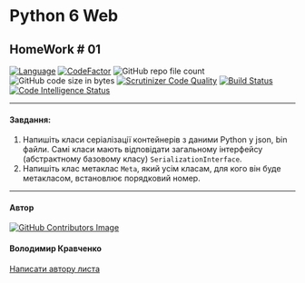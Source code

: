 # Python 6 Web 
## HomeWork # 01

[![Language](https://img.shields.io/badge/language-python-blue)](https://www.python.org)
[![CodeFactor](https://www.codefactor.io/repository/github/vlodyakr/python-6-web-homework-01/badge)](https://www.codefactor.io/repository/github/vlodyakr/python-6-web-homework-01)
![GitHub repo file count](https://img.shields.io/github/directory-file-count/VlodyaKr/Python-6-Web-HomeWork-01)
![GitHub code size in bytes](https://img.shields.io/github/languages/code-size/VlodyaKr/Python-6-Web-HomeWork-01)
[![Scrutinizer Code Quality](https://scrutinizer-ci.com/g/VlodyaKr/Python-6-Web-HomeWork-01/badges/quality-score.png?b=main)](https://scrutinizer-ci.com/g/VlodyaKr/Python-6-Web-HomeWork-01/?branch=main)
[![Build Status](https://scrutinizer-ci.com/g/VlodyaKr/Python-6-Web-HomeWork-01/badges/build.png?b=main)](https://scrutinizer-ci.com/g/VlodyaKr/Python-6-Web-HomeWork-01/build-status/main)
[![Code Intelligence Status](https://scrutinizer-ci.com/g/VlodyaKr/Python-6-Web-HomeWork-01/badges/code-intelligence.svg?b=main)](https://scrutinizer-ci.com/code-intelligence)

---
#### Завдання:

1. Напишіть класи серіалізації контейнерів з даними Python у json, bin файли. Самі класи мають відповідати загальному інтерфейсу (абстрактному базовому класу) `SerializationInterface`.
2. Напишіть клас метаклас `Meta`, який усім класам, для кого він буде метакласом, встановлює порядковий номер.

---
#### Автор
[![GitHub Contributors Image](https://contrib.rocks/image?repo=VlodyaKr/Python-6-Web-HomeWork-01)](https://github.com/VlodyaKr)

#### Володимир Кравченко
[Написати автору листа](mailto:vlodya@gmail.com?subject=Python-6-Web-HomeWork-01)
